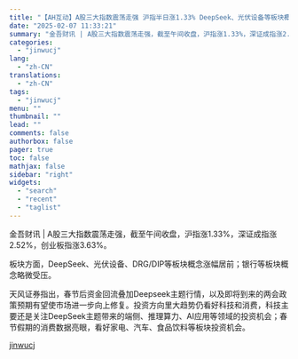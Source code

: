 ```yaml
---
title: "【AH互动】A股三大指数震荡走强 沪指半日涨1.33% DeepSeek、光伏设备等板块概念涨幅居前"
date: "2025-02-07 11:33:21"
summary: "金吾财讯 | A股三大指数震荡走强，截至午间收盘，沪指涨1.33%，深证成指涨2.52%，创业板指涨..."
categories:
  - "jinwucj"
lang:
  - "zh-CN"
translations:
  - "zh-CN"
tags:
  - "jinwucj"
menu: ""
thumbnail: ""
lead: ""
comments: false
authorbox: false
pager: true
toc: false
mathjax: false
sidebar: "right"
widgets:
  - "search"
  - "recent"
  - "taglist"
---
```


金吾财讯 | A股三大指数震荡走强，截至午间收盘，沪指涨1.33%，深证成指涨2.52%，创业板指涨3.63%。  
  
板块方面，DeepSeek、光伏设备、DRG/DIP等板块概念涨幅居前；银行等板块概念略微受压。  
  
天风证券指出，春节后资金回流叠加Deepseek主题行情，以及即将到来的两会政策预期有望使市场进一步向上修复。投资方向里大趋势仍看好科技和消费，科技主要还是关注DeepSeek主题带来的端侧、推理算力、AI应用等领域的投资机会；春节假期的消费数据亮眼，看好家电、汽车、食品饮料等板块投资机会。

[jinwucj](https://sky.szfiu.com/info/hk/details/265578815)
